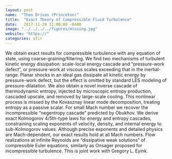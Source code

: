 ```yaml
---
layout: post
name:  "Theo Drivas (Princeton)"
title:  "Exact Theory of Compressible Fluid Turbulence"
date:   2017-11-29 11:00:00 -0400
image: "../../../../figures/missing.jpg"
website: "https://"
categories: sfir
---
```


We obtain exact results for compressible turbulence with any equation 
of state, using coarse-graining/filtering. We find two mechanisms of 
turbulent kinetic energy dissipation: scale-local energy cascade and 
“pressure-work defect”, or pressure-work at viscous scales exceeding 
that in the inertial-range. Planar shocks in an ideal gas dissipate all 
kinetic energy by pressure-work defect, but the effect is omitted by 
standard LES modeling of pressure-dilatation. We also obtain a novel 
inverse cascade of thermodynamic entropy, injected by microscopic 
entropy production, cascaded upscale, and removed by large-scale 
cooling. This nonlinear process is missed by the Kovasznay linear mode 
decomposition, treating entropy as a passive scalar. For small Mach 
number we recover the incompressible “negentropy cascade” predicted by 
Obukhov. We derive exact Kolmogorov 4/5th-type laws for energy and 
entropy cascades, constraining scaling exponents of velocity, density, 
and internal energy to sub-Kolmogorov values. Although precise 
exponents and detailed physics are Mach-dependent, our exact results 
hold at all Mach numbers. Flow realizations at infinite Reynolds are 
“dissipative weak solutions” of compressible Euler equations, similarly 
as Onsager proposed for incompressible turbulence.  This is joint work 
with Gregory L. Eyink.
